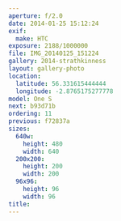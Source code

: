 ```yaml
---
aperture: f/2.0
date: 2014-01-25 15:12:24
exif:
  make: HTC
exposure: 2188/1000000
file: IMG_20140125_151224
gallery: 2014-strathkinness
layout: gallery-photo
location:
  latitude: 56.331615444444
  longitude: -2.8765175277778
model: One S
next: b93d71b
ordering: 11
previous: f72837a
sizes:
  640w:
    height: 480
    width: 640
  200x200:
    height: 200
    width: 200
  96x96:
    height: 96
    width: 96
title: 
---
```

